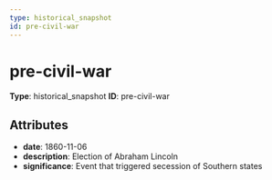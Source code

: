 ```yaml
---
type: historical_snapshot
id: pre-civil-war
---
```


# pre-civil-war

**Type**: historical_snapshot
**ID**: pre-civil-war

## Attributes

- **date**: 1860-11-06
- **description**: Election of Abraham Lincoln
- **significance**: Event that triggered secession of Southern states

